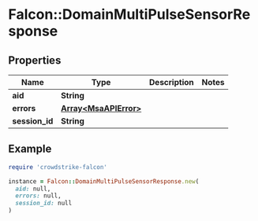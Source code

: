 # Falcon::DomainMultiPulseSensorResponse

## Properties

| Name | Type | Description | Notes |
| ---- | ---- | ----------- | ----- |
| **aid** | **String** |  |  |
| **errors** | [**Array&lt;MsaAPIError&gt;**](MsaAPIError.md) |  |  |
| **session_id** | **String** |  |  |

## Example

```ruby
require 'crowdstrike-falcon'

instance = Falcon::DomainMultiPulseSensorResponse.new(
  aid: null,
  errors: null,
  session_id: null
)
```


